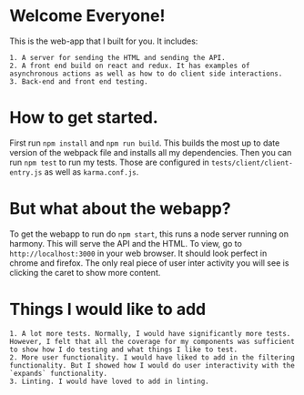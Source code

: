 # Welcome Everyone!
This is the web-app that I built for you. It includes:

    1. A server for sending the HTML and sending the API.
    2. A front end build on react and redux. It has examples of asynchronous actions as well as how to do client side interactions.
    3. Back-end and front end testing.

# How to get started.
First run `npm install` and `npm run build`. This builds the most up to date version of the webpack file and installs all my dependencies. Then you can run `npm test` to run my tests. Those are configured in `tests/client/client-entry.js` as well as `karma.conf.js`.

# But what about the webapp?
To get the webapp to run do `npm start`, this runs a node server running on harmony. This will serve the API and the HTML. To view, go to `http://localhost:3000` in your web browser. It should look perfect in chrome and firefox. The only real piece of user inter activity you will see is clicking the caret to show more content.

# Things I would like to add
    1. A lot more tests. Normally, I would have significantly more tests. However, I felt that all the coverage for my components was sufficient to show how I do testing and what things I like to test.
    2. More user functionality. I would have liked to add in the filtering functionality. But I showed how I would do user interactivity with the `expands` functionality.
    3. Linting. I would have loved to add in linting. 
